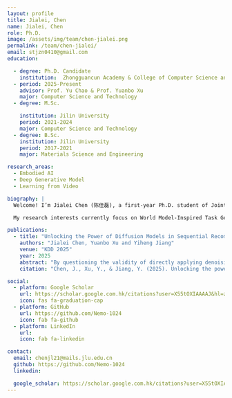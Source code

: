 ```yaml
---
layout: profile
title: Jialei, Chen
name: Jialei, Chen
role: Ph.D.
image: /assets/img/team/chen-jialei.png
permalink: /team/chen-jialei/
email: stjzn0410@gmail.com
education:

  - degree: Ph.D. Candidate
    institution:  Zhongguancun Academy & College of Computer Science and Technology, Jilin University
  - period: 2025-Present
    advisor: Prof. Yu Chao & Prof. Yuanbo Xu
    major: Computer Science and Technology
  - degree: M.Sc.

    institution: Jilin University
    period: 2021-2024
    major: Computer Science and Technology
  - degree: B.Sc. 
    institution: Jilin University
    period: 2017-2021
    major: Materials Science and Engineering

research_areas:
  - Embodied AI
  - Deep Generative Model
  - Learning from Video

biography: |
  Welcome! I’m Jialei Chen (陈佳磊), a first-year Ph.D. student of Joint Ph.D. Program between Jilin University and Zhongguancun College. 

  My research interests currently focus on World Model-Inspired Task Generalization.

publications:
  - title: "Unlocking the Power of Diffusion Models in Sequential Recommendation: A Simple and Effective Approach"
    authors: "Jialei Chen, Yuanbo Xu and Yiheng Jiang"
    venue: "KDD 2025"
    year: 2025
    abstract: "By questioning the validity of directly applying denoising learning to randomly initialized embeddings, we identify and address the problem of embedding collapse when using diffusion models for sequential recommendation. "
    citation: "Chen, J., Xu, Y., & Jiang, Y. (2025). Unlocking the power of diffusion models in sequential recommendation: A simple and effective approach. In *Proceedings of the 30th ACM SIGKDD Conference on Knowledge Discovery and Data Mining (KDD 2025).* ACM."

social:
  - platform: Google Scholar
    url: https://scholar.google.com.hk/citations?user=X55tOXIAAAAJ&hl=zh-CN
    icon: fas fa-graduation-cap
  - platform: GitHub
    url: https://github.com/Nemo-1024
    icon: fab fa-github
  - platform: LinkedIn
    url: 
    icon: fab fa-linkedin

contact:
  email: chenjl21@mails.jlu.edu.cn
  github: https://github.com/Nemo-1024
  linkedin: 

  google_scholar: https://scholar.google.com.hk/citations?user=X55tOXIAAAAJ&hl=zh-CN
--- 
```

